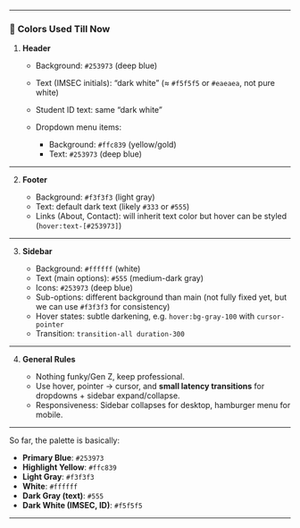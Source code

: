 
---

### 🎨 **Colors Used Till Now**

1. **Header**

   * Background: `#253973` (deep blue)
   * Text (IMSEC initials): “dark white” (≈ `#f5f5f5` or `#eaeaea`, not pure white)
   * Student ID text: same “dark white”
   * Dropdown menu items:

     * Background: `#ffc839` (yellow/gold)
     * Text: `#253973` (deep blue)

---

2. **Footer**

   * Background: `#f3f3f3` (light gray)
   * Text: default dark text (likely `#333` or `#555`)
   * Links (About, Contact): will inherit text color but hover can be styled (`hover:text-[#253973]`)

---

3. **Sidebar**

   * Background: `#ffffff` (white)
   * Text (main options): `#555` (medium-dark gray)
   * Icons: `#253973` (deep blue)
   * Sub-options: different background than main (not fully fixed yet, but we can use `#f3f3f3` for consistency)
   * Hover states: subtle darkening, e.g. `hover:bg-gray-100` with `cursor-pointer`
   * Transition: `transition-all duration-300`

---

4. **General Rules**

   * Nothing funky/Gen Z, keep professional.
   * Use hover, pointer → cursor, and **small latency transitions** for dropdowns + sidebar expand/collapse.
   * Responsiveness: Sidebar collapses for desktop, hamburger menu for mobile.

---

So far, the palette is basically:

* **Primary Blue**: `#253973`
* **Highlight Yellow**: `#ffc839`
* **Light Gray**: `#f3f3f3`
* **White**: `#ffffff`
* **Dark Gray (text)**: `#555`
* **Dark White (IMSEC, ID)**: `#f5f5f5`

---

